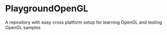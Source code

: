 # PlaygroundOpenGL
A repository with easy cross platform setup for learning OpenGL and testing OpenGL samples
